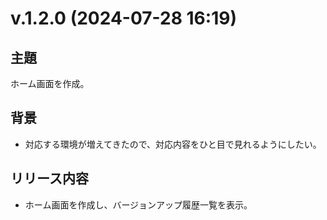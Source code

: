 # v.1.2.0 (2024-07-28 16:19)

## 主題

ホーム画面を作成。

## 背景

- 対応する環境が増えてきたので、対応内容をひと目で見れるようにしたい。

## リリース内容

- ホーム画面を作成し、バージョンアップ履歴一覧を表示。